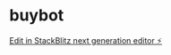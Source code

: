 # buybot

[Edit in StackBlitz next generation editor ⚡️](https://stackblitz.com/~/github.com/brawlaphant/buybot)